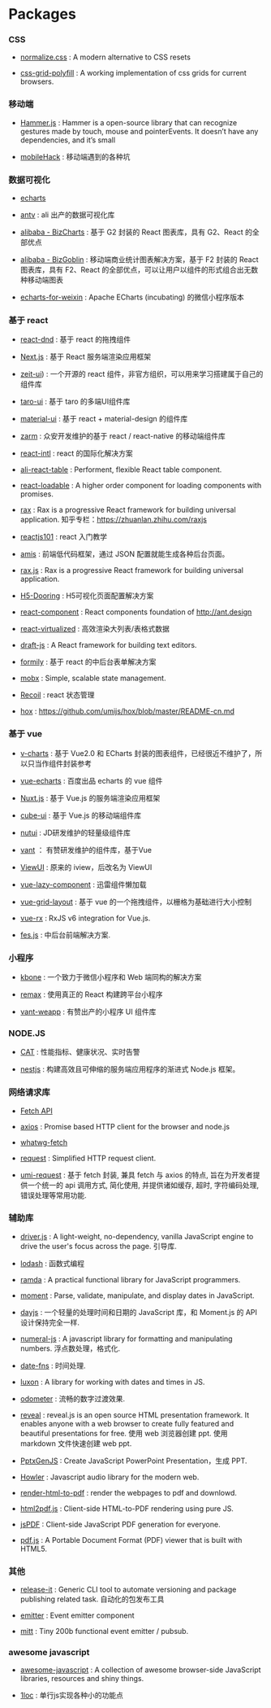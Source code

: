 # Packages

### CSS

* [normalize.css](https://github.com/necolas/normalize.css) : A modern alternative to CSS resets

* [css-grid-polyfill](https://github.com/FremyCompany/css-grid-polyfill) : A working implementation of css grids for current browsers.

### 移动端

* [Hammer.js](https://github.com/hammerjs/hammer.js) : Hammer is a open-source library that can recognize gestures made by touch, mouse and pointerEvents. It doesn’t have any dependencies, and it’s small

* [mobileHack](https://github.com/RubyLouvre/mobileHack) : 移动端遇到的各种坑

### 数据可视化

* [echarts](https://github.com/apache/incubator-echarts)

* [antv](https://github.com/antvis) : ali 出产的数据可视化库

* [alibaba - BizCharts](https://github.com/alibaba/BizCharts) : 基于 G2 封装的 React 图表库，具有 G2、React 的全部优点

* [alibaba - BizGoblin](https://github.com/alibaba/BizGoblin) : 移动端商业统计图表解决方案，基于 F2 封装的 React 图表库，具有 F2、React 的全部优点，可以让用户以组件的形式组合出无数种移动端图表

* [echarts-for-weixin](https://github.com/ecomfe/echarts-for-weixin) : Apache ECharts (incubating) 的微信小程序版本

### 基于 react 

* [react-dnd](https://github.com/react-dnd/react-dnd) : 基于 react 的拖拽组件

* [Next.js](https://github.com/vercel/next.js) : 基于 React 服务端渲染应用框架

* [zeit-ui](https://github.com/zeit-ui/react)) : 一个开源的 react 组件，非官方组织，可以用来学习搭建属于自己的组件库

* [taro-ui](https://github.com/NervJS/taro-ui) : 基于 taro 的多端UI组件库

* [material-ui](https://github.com/mui-org/material-ui) : 基于 react + material-design 的组件库

* [zarm](https://github.com/ZhongAnTech/zarm) : 众安开发维护的基于 react / react-native 的移动端组件库

* [react-intl](https://github.com/yahoo/react-intl) : react 的国际化解决方案

* [ali-react-table](https://github.com/alibaba/ali-react-table) : Performent, flexible React table component.

* [react-loadable](https://github.com/jamiebuilds/react-loadable) :  A higher order component for loading components with promises.

* [rax](https://github.com/alibaba/rax) : Rax is a progressive React framework for building universal application. 知乎专栏：https://zhuanlan.zhihu.com/raxjs

* [reactjs101](https://github.com/kdchang/reactjs101) : react 入门教学

* [amis](https://github.com/baidu/amis) : 前端低代码框架，通过 JSON 配置就能生成各种后台页面。

* [rax.js](https://rax.js.org/) : Rax is a progressive React framework for building universal application.

* [H5-Dooring](https://github.com/MrXujiang/h5-Dooring) : H5可视化页面配置解决方案

* [react-component](https://github.com/react-component) : React components foundation of http://ant.design

* [react-virtualized](https://github.com/bvaughn/react-virtualized) : 高效渲染大列表/表格式数据

* [draft-js](https://github.com/facebook/draft-js) : A React framework for building text editors.

* [formily](https://github.com/alibaba/formily) : 基于 react 的中后台表单解决方案

* [mobx](https://github.com/mobxjs/mobx) : Simple, scalable state management.

* [Recoil](https://github.com/facebookexperimental/Recoil) : react 状态管理

* [hox](https://github.com/umijs/hox) : https://github.com/umijs/hox/blob/master/README-cn.md

### 基于 vue 

* [v-charts](https://github.com/ElemeFE/v-charts) : 基于 Vue2.0 和 ECharts 封装的图表组件，已经很近不维护了，所以只当作组件封装参考

* [vue-echarts](https://github.com/ecomfe/vue-echarts) : 百度出品 echarts 的 vue 组件

* [Nuxt.js](https://github.com/nuxt/nuxtjs.org) : 基于 Vue.js 的服务端渲染应用框架

* [cube-ui](https://github.com/didi/cube-ui) : 基于 Vue.js 的移动端组件库

* [nutui](https://github.com/jdf2e/nutui) : JD研发维护的轻量级组件库

* [vant](https://github.com/youzan/vant) ： 有赞研发维护的组件库，基于Vue

* [ViewUI](https://github.com/view-design/ViewUI) : 原来的 iview，后改名为 ViewUI

* [vue-lazy-component](https://github.com/xunleif2e/vue-lazy-component) : 迅雷组件懒加载

* [vue-grid-layout](https://github.com/jbaysolutions/vue-grid-layout) : 基于 vue 的一个拖拽组件，以栅格为基础进行大小控制

* [vue-rx](https://github.com/vuejs/vue-rx) : RxJS v6 integration for Vue.js.

* [fes.js](https://github.com/WeBankFinTech/fes.js) : 中后台前端解决方案.

### 小程序

* [kbone](https://github.com/Tencent/kbone) : 一个致力于微信小程序和 Web 端同构的解决方案

* [remax](https://github.com/remaxjs/remax) : 使用真正的 React 构建跨平台小程序

* [vant-weapp](https://github.com/youzan/vant-weapp) : 有赞出产的小程序 UI 组件库

### NODE.JS

* [CAT](https://github.com/dianping/cat) : 性能指标、健康状况、实时告警

* [nestjs](https://github.com/nestjs/nest) : 构建高效且可伸缩的服务端应用程序的渐进式 Node.js 框架。

### 网络请求库

* [Fetch API](https://developer.mozilla.org/zh-CN/docs/Web/API/Fetch_API)

* [axios](https://github.com/axios/axios) : Promise based HTTP client for the browser and node.js

* [whatwg-fetch](https://github.com/github/fetch)

* [request](https://github.com/request/request) : Simplified HTTP request client.

* [umi-request](https://github.com/umijs/umi-request/blob/master/src/request.js) : 基于 fetch 封装, 兼具 fetch 与 axios 的特点, 旨在为开发者提供一个统一的 api 调用方式, 简化使用, 并提供诸如缓存, 超时, 字符编码处理, 错误处理等常用功能.

### 辅助库

* [driver.js](https://github.com/kamranahmedse/driver.js) : A light-weight, no-dependency, vanilla JavaScript engine to drive the user's focus across the page. 引导库.

* [lodash](https://github.com/lodash/lodash) : 函数式编程

* [ramda](https://github.com/ramda/ramda) : A practical functional library for JavaScript programmers.

* [moment](https://github.com/moment/moment) : Parse, validate, manipulate, and display dates in JavaScript.

* [dayjs](https://github.com/iamkun/dayjs) : 一个轻量的处理时间和日期的 JavaScript 库，和 Moment.js 的 API 设计保持完全一样.

* [numeral-js](https://github.com/adamwdraper/Numeral-js) : A javascript library for formatting and manipulating numbers. 浮点数处理，格式化.

* [date-fns](https://github.com/date-fns/date-fns) : 时间处理.

* [luxon](https://github.com/moment/luxon) : A library for working with dates and times in JS.

* [odometer](https://links.jianshu.com/go?to=https%3A%2F%2Fgithub.com%2FHubSpot%2Fodometer) : 流畅的数字过渡效果.

* [reveal](https://github.com/hakimel/reveal.js/) : reveal.js is an open source HTML presentation framework. It enables anyone with a web browser to create fully featured and beautiful presentations for free. 使用 web 浏览器创建 ppt. 使用 markdown 文件快速创建 web ppt.

* [PptxGenJS](https://github.com/gitbrent/PptxGenJS) : Create JavaScript PowerPoint Presentation，生成 PPT.

* [Howler](https://github.com/goldfire/howler.js) : Javascript audio library for the modern web.

* [render-html-to-pdf](https://github.com/linwalker/render-html-to-pdf) : render the webpages to pdf and downlowd.

* [html2pdf.js](https://github.com/eKoopmans/html2pdf.js) : Client-side HTML-to-PDF rendering using pure JS.

* [jsPDF](https://github.com/MrRio/jsPDF) : Client-side JavaScript PDF generation for everyone.

* [pdf.js](https://github.com/mozilla/pdf.js) : A Portable Document Format (PDF) viewer that is built with HTML5.

### 其他

* [release-it](https://github.com/release-it/release-it) : Generic CLI tool to automate versioning and package publishing related task. 自动化的包发布工具

* [emitter](https://github.com/component/emitter) : Event emitter component

* [mitt](https://github.com/developit/mitt) : Tiny 200b functional event emitter / pubsub.

### awesome javascript

* [awesome-javascript](https://github.com/sorrycc/awesome-javascript) : A collection of awesome browser-side JavaScript libraries, resources and shiny things.

* [1loc](https://github.com/phuoc-ng/1loc) : 单行js实现各种小的功能点